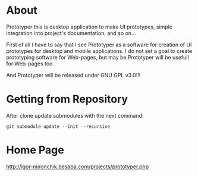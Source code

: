# About

Prototyper this is desktop application to make UI prototypes, simple integration
into project's documentation, and so on...

First of all I have to say that I see Prototyper as a software for creation of UI
prototypes for desktop and mobile applications. I do not set a goal to create prototyping
software for Web-pages, but may be Prototyper will be usefull for Web-pages too.

And Prototyper will be released under GNU GPL v3.0!!!

# Getting from Repository

After clone update submodules with the next command:

```
git submodule update --init --recursive
```

# Home Page

http://igor-mironchik.besaba.com/projects/prototyper.php
